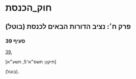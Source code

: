 # חוק_הכנסת

## פרק ח׳: נציב הדורות הבאים לכנסת (בוטל)

### סעיף 39

[39.](https://he.wikisource.org/wiki/%D7%97%D7%95%D7%A7_%D7%94%D7%9B%D7%A0%D7%A1%D7%AA#%D7%A1%D7%A2%D7%99%D7%A3_39)

[תיקון: תשס״א־5, תשע״א]

(בוטל).